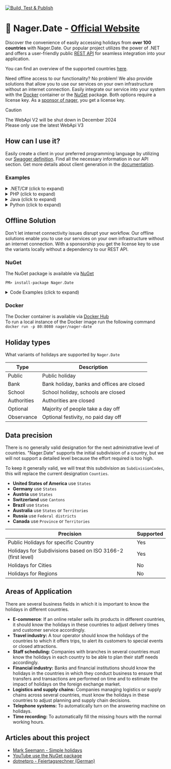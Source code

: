 [![Build, Test & Publish](https://github.com/nager/Nager.Date/actions/workflows/dotnet.yml/badge.svg)](https://github.com/nager/Nager.Date/actions/workflows/dotnet.yml)

# :calendar: Nager.Date - [Official Website](https://date.nager.at)

Discover the convenience of easily accessing holidays from **over 100 countries** with Nager.Date. Our popular project utilizes the power of .NET and offers a user-friendly public [REST API](https://date.nager.at/Api) for seamless integration into your application.

You can find an overview of the supported countries [here](https://date.nager.at/Country/Coverage).

Need offline access to our functionality? No problem! We also provide solutions that allow you to use our services on your own infrastructure without an internet connection. Easily integrate our service into your system with the [Docker](https://hub.docker.com/r/nager/nager-date) container or the [NuGet](https://www.nuget.org/packages/Nager.Date) package. Both options require a license key. As a [sponsor of nager](https://github.com/sponsors/nager), you get a license key.

> [!CAUTION]
> The WebApi V2 will be shut down in December 2024<br>
> Please only use the latest WebApi V3

## How can I use it?

Easily create a client in your preferred programming language by utilizing our [Swagger definition](https://date.nager.at/swagger). Find all the necessary information in our API section. Get more details about client generation in the [documentation](https://openapi-generator.tech).

### Examples

<details>
  <summary>.NET/C# (click to expand)</summary>
  
There are two ways to use our service

**[NuGet - Nager.Holiday](https://www.nuget.org/packages/Nager.Holiday)**
```
PM> install-package Nager.Holiday
```

**Copy Code**
```cs
using System;
using System.Net.Http;
using System.Text.Json;

var jsonSerializerOptions = new JsonSerializerOptions { PropertyNameCaseInsensitive = true };

using var httpClient = new HttpClient();
using var response = await httpClient.GetAsync("https://date.nager.at/api/v3/publicholidays/2022/US");
if (response.IsSuccessStatusCode)
{
    using var jsonStream = await response.Content.ReadAsStreamAsync();
    var publicHolidays = JsonSerializer.Deserialize<PublicHoliday[]>(jsonStream, jsonSerializerOptions);
}

class PublicHoliday
{
    public DateTime Date { get; set; }
    public string LocalName { get; set; }
    public string Name { get; set; }
    public string CountryCode { get; set; }
    public bool Fixed { get; set; }
    public bool Global { get; set; }
    public string[] Counties { get; set; }
    public int? LaunchYear { get; set; }
    public string[] Types { get; set; }
}
```
	
</details>	

<details>
  <summary>PHP (click to expand)</summary>

This example use the [guzzle](https://github.com/guzzle/guzzle) project
	
```php
<?php
require_once 'vendor/autoload.php';
$client = new \GuzzleHttp\Client();
$response = $client->request('GET', 'https://date.nager.at/api/v3/publicholidays/2022/US');
if ($response->getStatusCode() == 200) {
    $json = $response->getBody();
    print_r(json_decode($json));
}
?>
```
	
</details>
	
<details>
  <summary>Java (click to expand)</summary>

This example use the springframework. Code tested with [onecompiler.com](https://onecompiler.com)
	
`Main.java`
```java
import java.util.*;
import org.springframework.web.client.RestTemplate;
import com.google.gson.*;

public class Main {
  public static void main(String[] args) {
    System.out.println("get holidays");
    String json = new RestTemplate().getForObject("https://date.nager.at/api/v3/publicholidays/2022/CH", String.class);
    
    Gson gson = new Gson();
    PublicHoliday[] userArray = gson.fromJson(json, PublicHoliday[].class);  

    for(PublicHoliday publicHoliday : userArray) {
      System.out.print(publicHoliday.date);
      System.out.print(" ");
      System.out.print(publicHoliday.name);
      System.out.print(" ");
      System.out.print(String.join(",", publicHoliday.counties ?? new String[0]));
      System.out.print(" ");
      System.out.println(publicHoliday.localName);
    }
  }
}
```

`PublicHoliday.java`
```java
public class PublicHoliday {
  public String date;
  public String localName;
  public String name;
  public String countryCode ;
  public Boolean fixed;
  public Boolean global;
  public String[] counties;
  public String[] types;
}
```
	
`build.gradle`
```java
apply plugin:'application'
mainClassName = 'Main'

run { standardInput = System.in }
sourceSets { main { java { srcDir './' } } }

repositories {
  jcenter()
}

dependencies {
  implementation 'org.springframework.boot:spring-boot-starter-web:2.6.7';
  implementation 'com.google.code.gson:gson:2.10.1';
}
```
	
</details>

<details>
  <summary>Python (click to expand)</summary>

`main.py`
```py
import json
import requests

response = requests.get('https://date.nager.at/api/v3/publicholidays/2022/US')
public_holidays = json.loads(response.content)

for public_holiday in public_holidays:
  print(public_holiday['date'])

```	
</details>
	
## Offline Solution

Don't let internet connectivity issues disrupt your workflow. Our offline solutions enable you to use our services on your own infrastructure without an internet connection. With a sponsorship you get the license key to use the variants locally without a dependency to our REST API.

### NuGet
The NuGet package is available via [NuGet](https://www.nuget.org/packages/Nager.Date)<br>

```
PM> install-package Nager.Date
```

<details>
  <summary>Code Examples (click to expand)</summary>
  
## Examples for .NET (NuGet package)

### Set the license key
```cs
HolidaySystem.LicenseKey = "LicenseKey1234";
```

### Get all holidays of a country and year
```cs
var holidays = HolidaySystem.GetHolidays(2024, "DE");
foreach (var holiday in holidays)
{
    //holiday...
    //holiday.Date -> The date
    //holiday.LocalName -> The local name
    //holiday.EnglishName -> The english name
    //holiday.NationalHoliday -> Is this public holiday in every county (federal state)
    //holiday.SubdivisionCodes -> Is the public holiday only valid for a special county ISO-3166-2 - Federal states
    //holiday.HolidayTypes -> Public, Bank, School, Authorities, Optional, Observance
}
```

### Get all holidays for a date range
```cs
var startDate = new DateTime(2016, 5, 1);
var endDate = new DateTime(2024, 5, 31);
var holidays = HolidaySystem.GetHolidays(startDate, endDate, CountryCode.DE);
foreach (var holiday in holidays)
{
	//holiday...
}
```

### Check if a date is a public holiday
```cs
var date = new DateTime(2024, 1, 1);
if (HolidaySystem.IsPublicHoliday(date, CountryCode.DE))
{
    Console.WriteLine("Is a public holiday");
}
```

### Checks if the given date falls on a weekend day
```cs
var date = new DateTime(2024, 1, 1);
if (WeekendSystem.IsWeekend(date, CountryCode.DE))
{
    Console.WriteLine("The date is in the weekend");
}
```
</details>

### Docker

The Docker container is available via [Docker Hub](https://hub.docker.com/r/nager/nager-date)<br>
To run a local instance of the Docker image run the following command<br>
`docker run -p 80:8080 nager/nager-date`


## Holiday types
What variants of holidays are supported by `Nager.Date`

| Type        | Description                                 |
| ----------- | ------------------------------------------- |
| Public      | Public holiday                              |
| Bank        | Bank holiday, banks and offices are closed  |
| School      | School holiday, schools are closed          |
| Authorities | Authorities are closed                      |
| Optional    | Majority of people take a day off           |
| Observance  | Optional festivity, no paid day off         |

## Data precision

There is no generally valid designation for the next administrative level of countries.
"Nager.Date" supports the initial subdivision of a country, but we will not support a detailed level because the effort required is too high.

To keep it generally valid, we will treat this subdivision as `SubdivisionCodes`, this will replace the current designation `Counties`.

- **United States of America** use `States`
- **Germany** use `States`
- **Austria** use `States`
- **Switzerland** use `Cantons`
- **Brazil** use `States`
- **Australia** use `States` or `Territories`
- **Russia** use `Federal districts`
- **Canada** use `Province` or `Territories`

| Precision                                                                    | Supported |
| ---------------------------------------------------------------------------- | --------- |
| Public Holidays for specific Country                                         | Yes       |
| Holidays for Subdivisions based on ISO 3166-2 (first level)                  | Yes       |
| Holidays for Cities                                                          | No        |
| Holidays for Regions                                                         | No        |

## Areas of Application

There are several business fields in which it is important to know the holidays in different countries.

- **E-commerce**: If an online retailer sells its products in different countries, it should know the holidays in these countries to adjust delivery times and customer service accordingly.
- **Travel industry:** A tour operator should know the holidays of the countries to which it offers trips, to alert its customers to special events or closed attractions.
- **Staff scheduling:** Companies with branches in several countries must know the holidays in each country to be able to plan their staff needs accordingly.
- **Financial industry:** Banks and financial institutions should know the holidays in the countries in which they conduct business to ensure that transfers and transactions are performed on time and to estimate the impact of holidays on the foreign exchange market.
- **Logistics and supply chains:** Companies managing logistics or supply chains across several countries, must know the holidays in these countries to adjust planning and supply chain decisions.
- **Telephone systems:** To automatically turn on the answering machine on holidays.
- **Time recording:** To automatically fill the missing hours with the normal working hours.

## Articles about this project

- [Mark Seemann - Simple holidays](http://blog.ploeh.dk/2017/04/24/simple-holidays/)
- [YouTube use the NuGet package](https://www.youtube.com/watch?v=oS_uvbEV4Pw)
- [dotnetpro - Feiertagsrechner (German)](https://www.dotnetpro.de/core/frameworks/feiertagsrechner-2661291.html)
